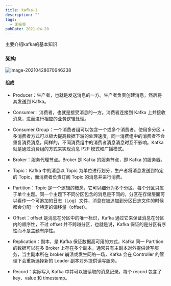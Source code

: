 ```yaml
---
title: kafka-1
description: ""
tags:
  - 无标签
pubDate: 2021-04-28
---
```



主要介绍kafka的基本知识



<!-- more -->



### 架构



![image-20210428070646238](https://gitee.com/flow_disaster/blog-map-bed/raw/master/img/image-20210428070646238.png)



#### 组成



- Producer：生产者，也就是发送消息的一方。生产者负责创建消息，然后将其发送到 Kafka。

- Consumer：消费者，也就是接受消息的一方。消费者连接到 Kafka 上并接收消息，进而进行相应的业务逻辑处理。

- Consumer Group：一个消费者组可以包含一个或多个消费者。使用多分区 + 多消费者方式可以极大提高数据下游的处理速度，同一消费组中的消费者不会重复消费消息，同样的，不同消费组中的消费者消息消息时互不影响。Kafka 就是通过消费组的方式来实现消息 P2P 模式和广播模式。

- Broker：服务代理节点。Broker 是 Kafka 的服务节点，即 Kafka 的服务器。

- Topic：Kafka 中的消息以 Topic 为单位进行划分，生产者将消息发送到特定的 Topic，而消费者负责订阅 Topic 的消息并进行消费。

- Partition：Topic 是一个逻辑的概念，它可以细分为多个分区，每个分区只属于单个主题。同一个主题下不同分区包含的消息是不同的，分区在存储层面可以看作一个可追加的日志（Log）文件，消息在被追加到分区日志文件的时候都会分配一个特定的偏移量（offset）。

- Offset：offset 是消息在分区中的唯一标识，Kafka 通过它来保证消息在分区内的顺序性，不过 offset 并不跨越分区，也就是说，Kafka 保证的是分区有序性而不是主题有序性。

- Replication：副本，是 Kafka 保证数据高可用的方式，Kafka 同一 Partition 的数据可以在多 Broker 上存在多个副本，通常只有主副本对外提供读写服务，当主副本所在 broker 崩溃或发生网络一场，Kafka 会在 Controller 的管理下会重新选择新的 Leader 副本对外提供读写服务。

- Record：实际写入 Kafka 中并可以被读取的消息记录。每个 record 包含了 key、value 和 timestamp。